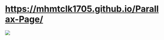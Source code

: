 # https://mhmtclk1705.github.io/Parallax-Page/

<img src="https://media.giphy.com/media/opFIYa88cpfycP27P6/giphy.gif">
